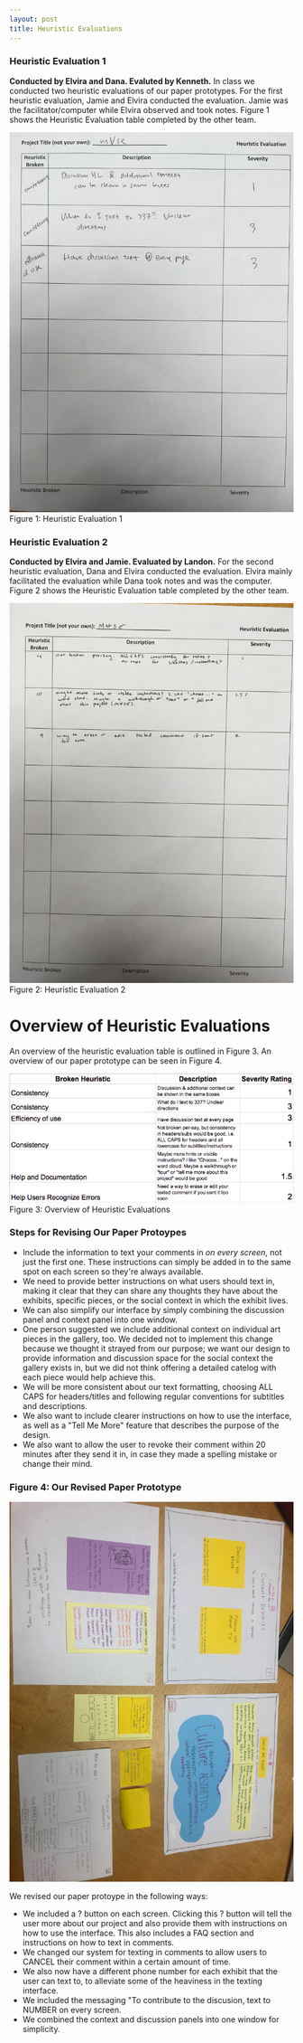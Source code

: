 ```yaml
---
layout: post
title: Heuristic Evaluations
---
```


### Heuristic Evaluation 1
**Conducted by Elvira and Dana. Evaluted by Kenneth.**
In class we conducted two heuristic evaluations of our paper prototypes. For the first heuristic evaluation, Jamie and Elvira conducted the evaluation. Jamie was the facilitator/computer while Elvira observed and took notes. Figure 1 shows the Heuristic Evaluation table completed by the other team. 

![Figure 1: Heuristic Evaluation 1](/img/heuristiceval1.jpg) 
Figure 1: Heuristic Evaluation 1 

### Heuristic Evaluation 2
**Conducted by Elvira and Jamie. Evaluated by Landon.**
For the second heuristic evaluation, Dana and Elvira conducted the evaluation. Elvira mainly facilitated the evaluation while Dana took notes and was the computer. Figure 2 shows the Heuristic Evaluation table completed by the other team. 

![Figure 2: Heuristic Evaluation 2](/img/heuristiceval2.jpg)
Figure 2: Heuristic Evaluation 2


# Overview of Heuristic Evaluations
An overview of the heuristic evaluation table is outlined in Figure 3. An overview of our paper prototype can be seen in Figure 4. 

![Figure 3: Heuristic Evaluation Table](/img/heuristic_eval_table.png)
Figure 3: Overview of Heuristic Evaluations 

### Steps for Revising Our Paper Protoypes
* Include the information to text your comments in *on every screen*, not just the first one. These instructions can simply be added in to the same spot on each screen so they're always available.
* We need to provide better instructions on what users should text in, making it clear that they can share any thoughts they have about the exhibits, specific pieces, or the social context in which the exhibit lives.
* We can also simplify our interface by simply combining the discussion panel and context panel into one window.
* One person suggested we include additional context on individual art pieces in the gallery, too. We decided not to implement this change because we thought it strayed from our purpose; we want our design to provide information and discussion space for the social context the gallery exists in, but we did not think offering a detailed catelog with each piece would help achieve this.
* We will be more consistent about our text formatting, choosing ALL CAPS for headers/titles and following regular conventions for subtitles and descriptions.
* We also want to include clearer instructions on how to use the interface, as well as a "Tell Me More" feature that describes the purpose of the design.
* We also want to allow the user to revoke their comment within 20 minutes after they send it in, in case they made a spelling mistake or change their mind.

### Figure 4: Our Revised Paper Prototype

![Figure 4: Updated Paper Prototype Over](/img/updated_prototype.jpeg)

We revised our paper protoype in the following ways:
* We included a ? button on each screen. Clicking this ? button will tell the user more about our project and also provide them with instructions on how to use the interface. This also includes a FAQ section and instructions on how to text in comments.
* We changed our system for texting in comments to allow users to CANCEL their comment within a certain amount of time.
* We also now have a different phone number for each exhibit that the user can text to, to alleviate some of the heaviness in the texting interface.
* We included the messaging "To contribute to the discusion, text to NUMBER on every screen.
* We combined the context and discussion panels into one window for simplicity.
